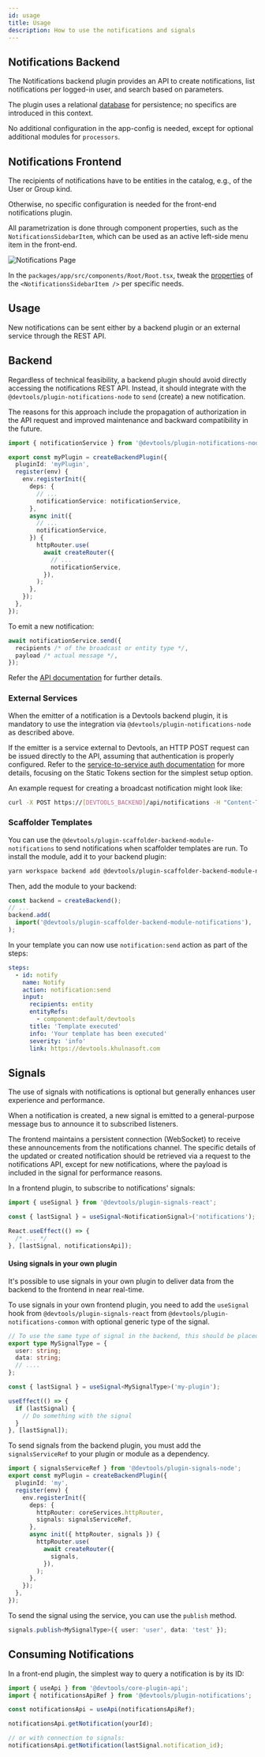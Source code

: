 ```yaml
---
id: usage
title: Usage
description: How to use the notifications and signals
---
```


## Notifications Backend

The Notifications backend plugin provides an API to create notifications, list notifications per logged-in user, and search based on parameters.

The plugin uses a relational [database](https://devtools.khulnasoft.com/docs/getting-started/config/database) for persistence; no specifics are introduced in this context.

No additional configuration in the app-config is needed, except for optional additional modules for `processors`.

## Notifications Frontend

The recipients of notifications have to be entities in the catalog, e.g., of the User or Group kind.

Otherwise, no specific configuration is needed for the front-end notifications plugin.

All parametrization is done through component properties, such as the `NotificationsSidebarItem`, which can be used as an active left-side menu item in the front-end.

![Notifications Page](notificationsPage.png)

In the `packages/app/src/components/Root/Root.tsx`, tweak the [properties](https://devtools.khulnasoft.com/docs/reference/plugin-notifications.notificationssidebaritem) of the `<NotificationsSidebarItem />` per specific needs.

## Usage

New notifications can be sent either by a backend plugin or an external service through the REST API.

## Backend

Regardless of technical feasibility, a backend plugin should avoid directly accessing the notifications REST API.
Instead, it should integrate with the `@devtools/plugin-notifications-node` to `send` (create) a new notification.

The reasons for this approach include the propagation of authorization in the API request and improved maintenance and backward compatibility in the future.

```ts
import { notificationService } from '@devtools/plugin-notifications-node';

export const myPlugin = createBackendPlugin({
  pluginId: 'myPlugin',
  register(env) {
    env.registerInit({
      deps: {
        // ...
        notificationService: notificationService,
      },
      async init({
        // ...
        notificationService,
      }) {
        httpRouter.use(
          await createRouter({
            // ...
            notificationService,
          }),
        );
      },
    });
  },
});
```

To emit a new notification:

```ts
await notificationService.send({
  recipients /* of the broadcast or entity type */,
  payload /* actual message */,
});
```

Refer the [API documentation](https://github.com/khulnasoft/devtools/blob/master/plugins/notifications-node/report.api.md) for further details.

### External Services

When the emitter of a notification is a Devtools backend plugin, it is mandatory to use the integration via `@devtools/plugin-notifications-node` as described above.

If the emitter is a service external to Devtools, an HTTP POST request can be issued directly to the API, assuming that authentication is properly configured.
Refer to the [service-to-service auth documentation](https://devtools.khulnasoft.com/docs/auth/service-to-service-auth) for more details, focusing on the Static Tokens section for the simplest setup option.

An example request for creating a broadcast notification might look like:

```bash
curl -X POST https://[DEVTOOLS_BACKEND]/api/notifications -H "Content-Type: application/json" -H "Authorization: Bearer YOUR_BASE64_SHARED_KEY_TOKEN" -d '{"recipients":{"type":"broadcast"},"payload": {"title": "Title of broadcast message","link": "http://foo.com/bar","severity": "high","topic": "The topic"}}'
```

### Scaffolder Templates

You can use the `@devtools/plugin-scaffolder-backend-module-notifications` to send notifications when scaffolder templates are run. To install the module, add it to your backend plugin:

```bash
yarn workspace backend add @devtools/plugin-scaffolder-backend-module-notifications
```

Then, add the module to your backend:

```ts
const backend = createBackend();
// ...
backend.add(
  import('@devtools/plugin-scaffolder-backend-module-notifications'),
);
```

In your template you can now use `notification:send` action as part of the steps:

```yaml
steps:
  - id: notify
    name: Notify
    action: notification:send
    input:
      recipients: entity
      entityRefs:
        - component:default/devtools
      title: 'Template executed'
      info: 'Your template has been executed'
      severity: 'info'
      link: https://devtools.khulnasoft.com
```

## Signals

The use of signals with notifications is optional but generally enhances user experience and performance.

When a notification is created, a new signal is emitted to a general-purpose message bus to announce it to subscribed listeners.

The frontend maintains a persistent connection (WebSocket) to receive these announcements from the notifications channel.
The specific details of the updated or created notification should be retrieved via a request to the notifications API, except for new notifications, where the payload is included in the signal for performance reasons.

In a frontend plugin, to subscribe to notifications' signals:

```ts
import { useSignal } from '@devtools/plugin-signals-react';

const { lastSignal } = useSignal<NotificationSignal>('notifications');

React.useEffect(() => {
  /* ... */
}, [lastSignal, notificationsApi]);
```

#### Using signals in your own plugin

It's possible to use signals in your own plugin to deliver data from the backend to the frontend in near real-time.

To use signals in your own frontend plugin, you need to add the `useSignal` hook from `@devtools/plugin-signals-react` from `@devtools/plugin-notifications-common` with optional generic type of the signal.

```ts
// To use the same type of signal in the backend, this should be placed in a shared common package
export type MySignalType = {
  user: string;
  data: string;
  // ....
};

const { lastSignal } = useSignal<MySignalType>('my-plugin');

useEffect(() => {
  if (lastSignal) {
    // Do something with the signal
  }
}, [lastSignal]);
```

To send signals from the backend plugin, you must add the `signalsServiceRef` to your plugin or module as a dependency.

```ts
import { signalsServiceRef } from '@devtools/plugin-signals-node';
export const myPlugin = createBackendPlugin({
  pluginId: 'my',
  register(env) {
    env.registerInit({
      deps: {
        httpRouter: coreServices.httpRouter,
        signals: signalsServiceRef,
      },
      async init({ httpRouter, signals }) {
        httpRouter.use(
          await createRouter({
            signals,
          }),
        );
      },
    });
  },
});
```

To send the signal using the service, you can use the `publish` method.

```ts
signals.publish<MySignalType>({ user: 'user', data: 'test' });
```

## Consuming Notifications

In a front-end plugin, the simplest way to query a notification is by its ID:

```ts
import { useApi } from '@devtools/core-plugin-api';
import { notificationsApiRef } from '@devtools/plugin-notifications';

const notificationsApi = useApi(notificationsApiRef);

notificationsApi.getNotification(yourId);

// or with connection to signals:
notificationsApi.getNotification(lastSignal.notification_id);
```
